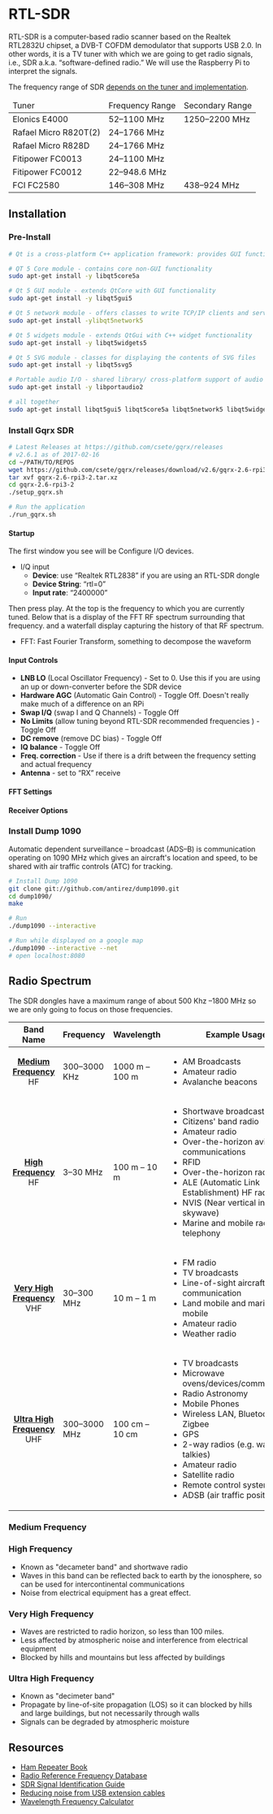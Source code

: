 # RTL-SDR

RTL-SDR is a computer-based radio scanner based on the Realtek RTL2832U chipset, a DVB-T COFDM demodulator that supports USB 2.0. In other words, it is a TV tuner with which we are going to get radio signals, i.e., SDR a.k.a. &ldquo;software-defined radio.&rdquo; We will use the Raspberry Pi to interpret the signals.

The frequency range of SDR <a href="http://osmocom.org/projects/sdr/wiki/rtl-sdr">depends on the tuner and implementation</a>.

<table>
    <thead>
        <tr>
            <td>Tuner</td>
            <td>Frequency Range</td>
            <td>Secondary Range</td>
        </tr>
    </thead>
    <tbody>
        <tr>
            <td>Elonics E4000</td>
            <td>52–1100 MHz</td>
            <td>1250–2200 MHz</td>
        </tr>
        <tr>
            <td>Rafael Micro R820T(2)</td>
            <td>24–1766 MHz</td>
            <td></td>
        </tr>
        <tr>
            <td>Rafael Micro R828D</td>
            <td>24–1766 MHz</td>
            <td></td>
        </tr>
        <tr>
            <td>Fitipower FC0013</td>
            <td>24–1100 MHz</td>
            <td></td>
        </tr>
        <tr>
            <td>Fitipower FC0012</td>
            <td>22–948.6 MHz</td>
            <td></td>
        </tr>
        <tr>
            <td>FCI FC2580</td>
            <td>146–308 MHz</td>
            <td>438–924 MHz</td>
        </tr>
    </tbody>
</table>

## Installation

### Pre-Install

```bash
# Qt is a cross-platform C++ application framework: provides GUI functionality

# QT 5 Core module - contains core non-GUI functionality
sudo apt-get install -y libqt5core5a

# Qt 5 GUI module - extends QtCore with GUI functionality
sudo apt-get install -y libqt5gui5

# Qt 5 network module - offers classes to write TCP/IP clients and servers
sudo apt-get install -ylibqt5network5

# Qt 5 widgets module - extends QtGui with C++ widget functionality
sudo apt-get install -y libqt5widgets5

# Qt 5 SVG module - classes for displaying the contents of SVG files
sudo apt-get install -y libqt5svg5

# Portable audio I/O - shared library/ cross-platform support of audio
sudo apt-get install -y libportaudio2

# all together
sudo apt-get install libqt5gui5 libqt5core5a libqt5network5 libqt5widgets5 libqt5svg5 libportaudio2
```

### Install Gqrx SDR

```bash
# Latest Releases at https://github.com/csete/gqrx/releases
# v2.6.1 as of 2017-02-16
cd ~/PATH/TO/REPOS
wget https://github.com/csete/gqrx/releases/download/v2.6/gqrx-2.6-rpi3-2.tar.xz
tar xvf gqrx-2.6-rpi3-2.tar.xz
cd gqrx-2.6-rpi3-2
./setup_gqrx.sh

# Run the application
./run_gqrx.sh
```

#### Startup

The first window you see will be Configure I/O devices.

* I/Q input
  * **Device**: use &ldquo;Realtek RTL2838&rdquo; if you are using an RTL-SDR dongle
  * **Device String**: &ldquo;rtl=0&rdquo;
  * **Input rate**: &ldquo;2400000&rdquo;

Then press play. At the top is the frequency to which you are currently tuned. Below that is a display of the FFT RF spectrum surrounding that frequency. and a waterfall display capturing the history of that RF spectrum.

* FFT: Fast Fourier Transform, something to decompose the waveform

#### Input Controls

* **LNB LO** (Local Oscillator Frequency) - Set to 0. Use this if you are using an up or down-converter before the SDR device
* **Hardware AGC** (Automatic Gain Control) - Toggle Off. Doesn't really make much of a difference on an RPi 
* **Swap I/Q** (swap I and Q Channels) - Toggle Off
* **No Limits** (allow tuning beyond RTL-SDR recommended frequencies ) - Toggle Off
* **DC remove** (remove DC bias) - Toggle Off
* **IQ balance** - Toggle Off
* **Freq. correction** - Use if there is a drift between the frequency setting and actual frequency
* **Antenna** - set to &ldquo;RX&rdquo; receive

#### FFT Settings

#### Receiver Options


### Install Dump 1090

Automatic dependent surveillance – broadcast (ADS–B) is communication operating on 1090 MHz which gives an aircraft's location and speed, to be shared with air traffic controls (ATC) for tracking.

```bash
# Install Dump 1090
git clone git://github.com/antirez/dump1090.git
cd dump1090/
make

# Run
./dump1090 --interactive

# Run while displayed on a google map
./dump1090 --interactive --net
# open localhost:8080
```

## Radio Spectrum

The SDR dongles have a maximum range of about 500 Khz –1800 MHz so we are only going to focus on those frequencies.

<table>
    <thead>
        <tr>
            <th>Band Name</th>
            <th>Frequency</th>
            <th>Wavelength</th>
            <th>Example Usage</th>
        </tr>
    </thead>
    <tbody>
        <tr>
            <td align="center">
                <strong><a href="#user-content-medium-frequency">Medium Frequency</a></strong>
                <br />HF
            </td>
            <td>300–3000 KHz</td>
            <td>1000 m – 100 m</td>
            <td>
                <ul>
                    <li>AM Broadcasts</li>
                    <li>Amateur radio</li>
                    <li>Avalanche beacons</li>
                </ul>
            </td>
        </tr>
        <tr>
            <td align="center">
                <strong><a href="#user-content-high-frequency">High Frequency</a></strong>
                <br />HF
            </td>
            <td>3–30 MHz</td>
            <td>100 m – 10 m</td>
            <td>
                <ul>
                    <li>Shortwave broadcasts</li>
                    <li>Citizens' band radio</li>
                    <li>Amateur radio</li>
                    <li>Over-the-horizon aviation communications</li>
                    <li>RFID</li>
                    <li>Over-the-horizon radar</li>
                    <li>ALE (Automatic Link Establishment) HF radio</li>
                    <li>NVIS (Near vertical incidence skywave)</li>
                    <li>Marine and mobile radio telephony</li>
                </ul>
            </td>
        </tr>
        <tr>
            <td align="center">
                <strong><a href="#user-content-very-high-frequency">Very High Frequency</a></strong>
                <br />VHF
            </td>
            <td>30–300 MHz</td>
            <td>10 m – 1 m</td>
            <td>
                <ul>
                    <li>FM radio</li>
                    <li>TV broadcasts</li>
                    <li>Line-of-sight aircraft communication</li>
                    <li>Land mobile and maritime mobile</li>
                    <li>Amateur radio</li>
                    <li>Weather radio</li>
                </ul>
            </td>
        </tr>
        <tr>
            <td align="center">
                <strong><a href="#user-content-ultra-high-frequency">Ultra High Frequency</a></strong>
                <br />UHF
            </td>
            <td>300–3000 MHz</td>
            <td>100 cm – 10 cm</td>
            <td>
                <ul>
                    <li>TV broadcasts</li>
                    <li>Microwave ovens/devices/communications</li>
                    <li>Radio Astronomy</li>
                    <li>Mobile Phones</li>
                    <li>Wireless LAN, Bluetooth, Zigbee</li>
                    <li>GPS</li>
                    <li>2-way radios (e.g. walkie talkies)</li>
                    <li>Amateur radio</li>
                    <li>Satellite radio</li>
                    <li>Remote control systems</li>
                    <li>ADSB (air traffic positioning)</li>
                </ul>
            </td>
        </tr>
    </tbody>
</table>

### Medium Frequency

### High Frequency

* Known as "decameter band" and shortwave radio
* Waves in this band can be reflected back to earth by the ionosphere, so can be used for intercontinental communications
* Noise from electrical equipment has a great effect.

### Very High Frequency

* Waves are restricted to radio horizon, so less than 100 miles.
* Less affected by atmospheric noise and interference from electrical equipment
* Blocked by hills and mountains but less affected by buildings

### Ultra High Frequency

* Known as "decimeter band"
* Propagate by line-of-site propagation (LOS) so it can blocked by hills and large buildings, but not necessarily through walls
* Signals can be degraded by atmospheric moisture

## Resources

* [Ham Repeater Book](https://www.repeaterbook.com/repeaters/index.php?state_id=none)
* [Radio Reference Frequency Database](https://www.radioreference.com/apps/db/)
* [SDR Signal Identification Guide](http://www.sigidwiki.com/wiki/Signal_Identification_Guide)
* [Reducing noise from USB extension cables](http://www.radioforeveryone.com/p/reducing-electrical-noise.html)
* [Wavelength Frequency Calculator](http://www.procato.com/calculator-wavelength-frequency/)

